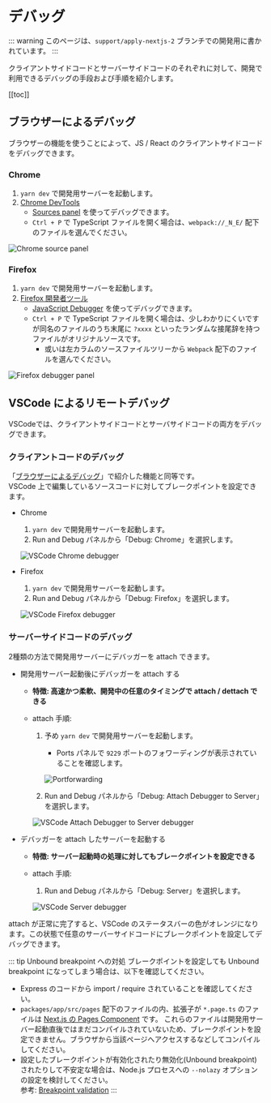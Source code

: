 # デバッグ

::: warning
このページは、`support/apply-nextjs-2` ブランチでの開発用に書かれています。
:::


クライアントサイドコードとサーバーサイドコードのそれぞれに対して、開発で利用できるデバッグの手段および手順を紹介します。

[[toc]]


## ブラウザーによるデバッグ

ブラウザーの機能を使うことによって、JS / React のクライアントサイドコードをデバッグできます。

### Chrome

1. `yarn dev` で開発用サーバーを起動します。
1. [Chrome DevTools](https://developer.chrome.com/docs/devtools/)
    - [Sources panel](https://developer.chrome.com/docs/devtools/javascript/sources/) を使ってデバッグできます。
    - `Ctrl + P` で TypeScript ファイルを開く場合は、`webpack://_N_E/` 配下のファイルを選んでください。

![Chrome source panel](/assets/images/debugging-chrome-source-panel.png)

### Firefox

1. `yarn dev` で開発用サーバーを起動します。
1. [Firefox 開発者ツール](https://developer.mozilla.org/ja/docs/Learn/Common_questions/What_are_browser_developer_tools)
    - [JavaScript Debugger](https://firefox-source-docs.mozilla.org/devtools-user/debugger/) を使ってデバッグできます。
    - `Ctrl + P` で TypeScript ファイルを開く場合は、少しわかりにくいですが同名のファイルのうち末尾に `?xxxx` といったランダムな接尾辞を持つファイルがオリジナルソースです。
        - 或いは左カラムのソースファイルツリーから `Webpack` 配下のファイルを選んでください。

![Firefox debugger panel](/assets/images/debugging-firefox-debugger-panel.png)


## VSCode によるリモートデバッグ

VSCodeでは、クライアントサイドコードとサーバサイドコードの両方をデバッグできます。

### クライアントコードのデバッグ

「[ブラウザーによるデバッグ](#ブラウザーによるデバッグ)」で紹介した機能と同等です。   
VSCode 上で編集しているソースコードに対してブレークポイントを設定できます。

- Chrome
    1. `yarn dev` で開発用サーバーを起動します。
    1. Run and Debug パネルから「Debug: Chrome」を選択します。

    ![VSCode Chrome debugger](/assets/images/debugging-vscode-chrome-debugger.png)

- Firefox
    1. `yarn dev` で開発用サーバーを起動します。
    1. Run and Debug パネルから「Debug: Firefox」を選択します。

    ![VSCode Firefox debugger](/assets/images/debugging-vscode-firefox-debugger.png)

### サーバーサイドコードのデバッグ

2種類の方法で開発用サーバーにデバッガーを attach できます。

- 開発用サーバー起動後にデバッガーを attach する
    - **特徴: 高速かつ柔軟、開発中の任意のタイミングで attach / dettach できる**
    - attach 手順:
        1. 予め `yarn dev` で開発用サーバーを起動します。
            - Ports パネルで `9229` ポートのフォワーディングが表示されていることを確認します。

            ![Portforwarding](/assets/images/debugging-portforwarding.png)

        1. Run and Debug パネルから「Debug: Attach Debugger to Server」を選択します。

        ![VSCode Attach Debugger to Server debugger](/assets/images/debugging-vscode-attach-debugger-to-server-debugger.png)

- デバッガーを attach したサーバーを起動する
    - **特徴: サーバー起動時の処理に対してもブレークポイントを設定できる**
    - attach 手順:
        1. Run and Debug パネルから「Debug: Server」を選択します。

        ![VSCode Server debugger](/assets/images/debugging-vscode-server-debugger.png)

attach が正常に完了すると、VSCode のステータスバーの色がオレンジになります。この状態で任意のサーバーサイドコードにブレークポイントを設定してデバッグできます。

::: tip Unbound breakpoint への対処
ブレークポイントを設定しても Unbound breakpoint になってしまう場合は、以下を確認してください。

- Express のコードから import / require されていることを確認してください。
- `packages/app/src/pages` 配下のファイルの内、拡張子が `*.page.ts` のファイルは [Next.js の Pages Component](https://nextjs.org/docs/basic-features/pages) です。
これらのファイルは開発用サーバー起動直後ではまだコンパイルされていないため、ブレークポイントを設定できません。ブラウザから当該ページへアクセスするなどしてコンパイルしてください。
- 設定したブレークポイントが有効化されたり無効化(Unbound breakpoint)されたりして不安定な場合は、Node.js プロセスへの `--nolazy` オプションの設定を検討してください。   
参考: [Breakpoint validation](https://code.visualstudio.com/docs/nodejs/nodejs-debugging#_breakpoint-validation)
:::

